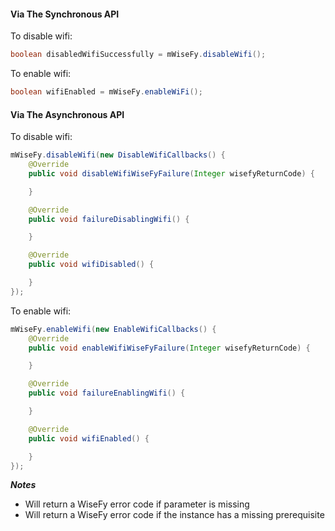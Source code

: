 #### Via The Synchronous API

To disable wifi:

```java
boolean disabledWifiSuccessfully = mWiseFy.disableWifi();
```

To enable wifi:

```java
boolean wifiEnabled = mWiseFy.enableWiFi();
```

#### Via The Asynchronous API

To disable wifi:

```java
mWiseFy.disableWifi(new DisableWifiCallbacks() {
    @Override
    public void disableWifiWiseFyFailure(Integer wisefyReturnCode) {

    }

    @Override
    public void failureDisablingWifi() {

    }

    @Override
    public void wifiDisabled() {

    }
});
```

To enable wifi:

```java
mWiseFy.enableWifi(new EnableWifiCallbacks() {
    @Override
    public void enableWifiWiseFyFailure(Integer wisefyReturnCode) {

    }

    @Override
    public void failureEnablingWifi() {

    }

    @Override
    public void wifiEnabled() {

    }
});
```

***Notes***

- Will return a WiseFy error code if parameter is missing
- Will return a WiseFy error code if the instance has a missing prerequisite